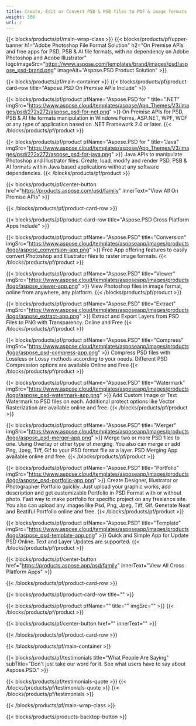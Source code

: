 ```yaml
---
title: Create, Edit or Convert PSD & PSB files to PDF & image formats 
weight: 360
url: /
---
```


{{< blocks/products/pf/main-wrap-class >}}
{{< blocks/products/pf/upper-banner h1="Adobe Photoshop File Format Solution" h2="On Premise APIs and free apps for PSD, PSB & AI file formats, with no dependency on Adobe Photoshop and Adobe Illustrator" logoImageSrc="https://www.aspose.com/templates/brand/images/psd/aspose_psd-brand.png" imageAlt="Aspose.PSD Product Solution" >}}

{{< blocks/products/pf/main-container >}}
{{< blocks/products/pf/product-card-row title="Aspose.PSD On Premise APIs Include" >}}

{{< blocks/products/pf/product pfName="Aspose.PSD for " title=".NET" imgSrc="https://www.aspose.cloud/templates/aspose/App_Themes/V3/images/psd/272x272/aspose_psd-for-net.png" >}}
On Premise APIs for PSD, PSB & AI file formats manipulation in Windows Forms, ASP.NET, WPF, WCF or any type of application based on .NET Framework 2.0 or later.
{{< /blocks/products/pf/product >}}

{{< blocks/products/pf/product pfName="Aspose.PSD for " title="Java" imgSrc="https://www.aspose.cloud/templates/aspose/App_Themes/V3/images/psd/272x272/aspose_psd-for-java.png" >}}
Java APIs to manipulate Photoshop and Illustrator files. Create, load, modify and render PSD, PSB & AI formats within Java based applications without any software dependencies.
{{< /blocks/products/pf/product >}}

{{< blocks/products/pf/center-button href="https://products.aspose.com/psd/family" innerText="View All On Premise APIs" >}}

{{< /blocks/products/pf/product-card-row >}}

{{< blocks/products/pf/product-card-row title="Aspose.PSD Cross Platform Apps Include" >}}

{{< blocks/products/pf/product pfName="Aspose.PSD" title="Conversion" imgSrc="https://www.aspose.cloud/templates/asposeapp/images/products/logo/aspose_conversion-app.png" >}}
Free App offering features to easily convert Photoshop and Illustrator files to raster image formats.
{{< /blocks/products/pf/product >}}

{{< blocks/products/pf/product pfName="Aspose.PSD" title="Viewer" imgSrc="https://www.aspose.cloud/templates/asposeapp/images/products/logo/aspose_viewer-app.png" >}}
View Photoshop files in image format, online from anywhere, any platform.
{{< /blocks/products/pf/product >}}

{{< blocks/products/pf/product pfName="Aspose.PSD" title="Extract" imgSrc="https://www.aspose.cloud/templates/asposeapp/images/products/logo/aspose_extract-app.png" >}}
Extract and Export Layers from PSD Files to PNG with Transparency. Online and Free
{{< /blocks/products/pf/product >}}

{{< blocks/products/pf/product pfName="Aspose.PSD" title="Compress" imgSrc="https://www.aspose.cloud/templates/asposeapp/images/products/logo/aspose_psd-compress-app.png" >}}
Compress PSD files with Lossless or Lossy methods according to your needs. Different PSD Compression options are available Online and Free
{{< /blocks/products/pf/product >}}

{{< blocks/products/pf/product pfName="Aspose.PSD" title="Watermark" imgSrc="https://www.aspose.cloud/templates/asposeapp/images/products/logo/aspose_psd-watermark-app.png" >}}
Add Custom Image or Text Watermark to PSD files on each. Additional protect options like Vector Rasterization are available online and free.
{{< /blocks/products/pf/product >}}

{{< blocks/products/pf/product pfName="Aspose.PSD" title="Merger" imgSrc="https://www.aspose.cloud/templates/asposeapp/images/products/logo/aspose_psd-merger-app.png" >}}
Merge two or more PSD files to one. Using Overlay or other type of merging. You also can merge or add Png, Jpeg, Tiff, Gif to your PSD format file as a layer. PSD Merging App available online and free.
{{< /blocks/products/pf/product >}}

{{< blocks/products/pf/product pfName="Aspose.PSD" title="Portfolio" imgSrc="https://www.aspose.cloud/templates/asposeapp/images/products/logo/aspose_psd-portfolio-app.png" >}}
Create Designer, Illustrator or Photographer Portfolio quickly. Just upload your graphic works, add description and get customizable Portfolio in PSD Format with or without photo. Fast way to make portfolio for specific project on any freelance site. You also can upload any images like Psd, Png, Jpeg, Tiff, Gif. Generate Neat and Beatiful Portfolio online and free.
{{< /blocks/products/pf/product >}}

{{< blocks/products/pf/product pfName="Aspose.PSD" title="Template" imgSrc="https://www.aspose.cloud/templates/asposeapp/images/products/logo/aspose_psd-template-app.png" >}}
Quick and Simple App for Update PSD Online. Text and Layer Updates are supported.
{{< /blocks/products/pf/product >}}

{{< blocks/products/pf/center-button href="https://products.aspose.app/psd/family" innerText="View All Cross Platform Apps" >}}

{{< /blocks/products/pf/product-card-row >}}

{{< blocks/products/pf/product-card-row title="" >}}

{{< blocks/products/pf/product pfName="" title="" imgSrc="" >}}
{{< /blocks/products/pf/product >}}

{{< blocks/products/pf/center-button href="" innerText="" >}}

{{< /blocks/products/pf/product-card-row >}}

{{< /blocks/products/pf/main-container >}}

{{< blocks/products/pf/testimonials title="What People Are Saying" subTitle="Don't just take our word for it. See what users have to say about Aspose.PSD." >}}

{{< blocks/products/pf/testimonials-quote >}}
{{< /blocks/products/pf/testimonials-quote >}}
{{< /blocks/products/pf/testimonials >}}

{{< /blocks/products/pf/main-wrap-class >}}

{{< blocks/products/products-backtop-button >}}